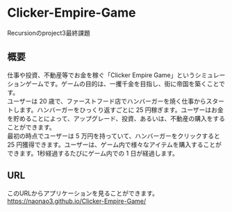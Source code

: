 # Clicker-Empire-Game
Recursionのproject3最終課題

## 概要
仕事や投資、不動産等でお金を稼ぐ「Clicker Empire Game」というシミュレーションゲームです。ゲームの目的は、一攫千金を目指し、街に帝国を築くことです。<br>
ユーザーは 20 歳で、ファーストフード店でハンバーガーを焼く仕事からスタートします。ハンバーガーをひっくり返すごとに 25 円稼ぎます。ユーザーはお金を貯めることによって、アップグレード、投資、あるいは、不動産の購入をすることができます。<br>
最初の時点でユーザーは 5 万円を持っていて、ハンバーガーをクリックすると 25 円獲得できます。ユーザーは、ゲーム内で様々なアイテムを購入することができます。1秒経過するたびにゲーム内での 1 日が経過します。

## URL
このURLからアプリケーションを見ることができます。</br>
https://naonao3.github.io/Clicker-Empire-Game/
